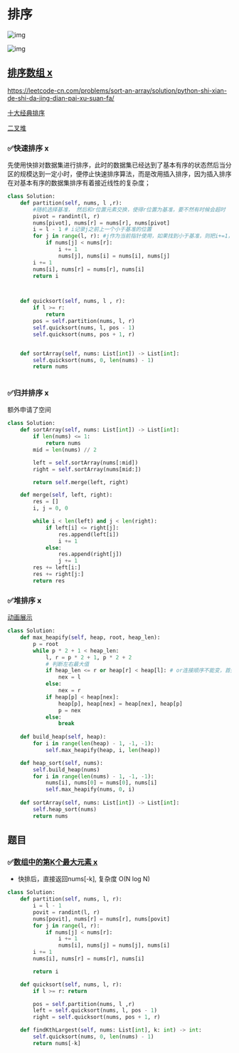 # 排序

![img](https://img2018.cnblogs.com/blog/849589/201903/849589-20190306165258970-1789860540.png)

![img](https://images2018.cnblogs.com/blog/849589/201804/849589-20180402133438219-1946132192.png)





## [排序数组 x](https://leetcode-cn.com/problems/sort-an-array/)

https://leetcode-cn.com/problems/sort-an-array/solution/python-shi-xian-de-shi-da-jing-dian-pai-xu-suan-fa/

[十大经典排序](https://www.cnblogs.com/onepixel/p/7674659.html)

[二叉堆](https://labuladong.gitbook.io/algo/shu-ju-jie-gou-xi-lie/er-cha-dui-xiang-jie-shi-xian-you-xian-ji-dui-lie)



### ✅快速排序 x

先使用快排对数据集进行排序，此时的数据集已经达到了基本有序的状态然后当分区的规模达到一定小时，便停止快速排序算法，而是改用插入排序，因为插入排序在对基本有序的数据集排序有着接近线性的复杂度；

```python
class Solution:
    def partition(self, nums, l ,r):
        #随机选择基准， 然后和r位置元素交换，使得r位置为基准，要不然有时候会超时
        pivot = randint(l, r)
        nums[pivot], nums[r] = nums[r], nums[pivot]
        i = l - 1 # i记录j之前上一个小于基准的位置
        for j in range(l, r): #j作为当前指针使用，如果找到小于基准，则把i+=1，然后互换，因为i是j之前第一个小于基准位置，i之后，j之前元素都大于基准
            if nums[j] < nums[r]:
                i += 1
                nums[j], nums[i] = nums[i], nums[j]
        i += 1
        nums[i], nums[r] = nums[r], nums[i]
        return i



    def quicksort(self, nums, l , r):
        if l >= r:
            return 
        pos = self.partition(nums, l, r)
        self.quicksort(nums, l, pos - 1)
        self.quicksort(nums, pos + 1, r)


    def sortArray(self, nums: List[int]) -> List[int]:
        self.quicksort(nums, 0, len(nums) - 1)
        return nums
        
```



### ✅归并排序 x

额外申请了空间

```Python
class Solution:
    def sortArray(self, nums: List[int]) -> List[int]:
        if len(nums) <= 1:
            return nums
        mid = len(nums) // 2

        left = self.sortArray(nums[:mid])
        right = self.sortArray(nums[mid:])

        return self.merge(left, right)

    def merge(self, left, right):
        res = []
        i, j = 0, 0

        while i < len(left) and j < len(right):
            if left[i] <= right[j]:
                res.append(left[i])
                i += 1
            else:
                res.append(right[j])
                j += 1
        res += left[i:]
        res += right[j:]
        return res
```



### ✅堆排序 x

[动画展示](https://www.bilibili.com/video/av18980178/)

```Python
class Solution:
    def max_heapify(self, heap, root, heap_len):
        p = root
        while p * 2 + 1 < heap_len:
            l, r = p * 2 + 1, p * 2 + 2
            # 判断左右最大值
            if heap_len <= r or heap[r] < heap[l]: # or连接顺序不能变，首先判断r存在性，然后再比较l，r位置值大小，要不然会出现不检查r存在性直接使用heap[r]越界情况；
                nex = l
            else:
                nex = r
            if heap[p] < heap[nex]:
                heap[p], heap[nex] = heap[nex], heap[p]
                p = nex
            else:
                break
        
    def build_heap(self, heap):
        for i in range(len(heap) - 1, -1, -1):
            self.max_heapify(heap, i, len(heap))

    def heap_sort(self, nums):
        self.build_heap(nums)
        for i in range(len(nums) - 1, -1, -1):
            nums[i], nums[0] = nums[0], nums[i]
            self.max_heapify(nums, 0, i)
            
    def sortArray(self, nums: List[int]) -> List[int]:
        self.heap_sort(nums)
        return nums
```



## 题目

### ✅[数组中的第K个最大元素 x](https://leetcode-cn.com/problems/kth-largest-element-in-an-array/)

- 快排后，直接返回nums[-k], 复杂度 O(N log N) 


```Python
class Solution:
    def partition(self, nums, l, r):
        i = l - 1
        povit = randint(l, r)
        nums[povit], nums[r] = nums[r], nums[povit]
        for j in range(l, r):
            if nums[j] < nums[r]:
                i += 1
                nums[i], nums[j] = nums[j], nums[i]
        i += 1
        nums[i], nums[r] = nums[r], nums[i]

        return i

    def quicksort(self, nums, l, r):
        if l >= r: return 

        pos = self.partition(nums, l ,r)
        left = self.quicksort(nums, l, pos - 1)
        right = self.quicksort(nums, pos + 1, r)

    def findKthLargest(self, nums: List[int], k: int) -> int:
        self.quicksort(nums, 0, len(nums) - 1)
        return nums[-k]
```

